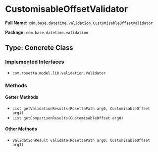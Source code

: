 # CustomisableOffsetValidator

**Full Name:** `cdm.base.datetime.validation.CustomisableOffsetValidator`

**Package:** `cdm.base.datetime.validation`

## Type: Concrete Class

### Implemented Interfaces

- `com.rosetta.model.lib.validation.Validator`

### Methods

#### Getter Methods

- `List getValidationResults(RosettaPath arg0, CustomisableOffset arg1)`
- `List getComparisonResults(CustomisableOffset arg0)`

#### Other Methods

- `ValidationResult validate(RosettaPath arg0, CustomisableOffset arg1)`

